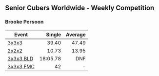 ## Senior Cubers Worldwide - Weekly Competition
### Brooke Persoon

| Event | Single | Average |
| -- | --: | --: |
| [3x3x3](brooke_persoon/333.md) | 39.40 | 47.49 |
| [2x2x2](brooke_persoon/222.md) | 10.73 | 13.95 |
| [3x3x3 BLD](brooke_persoon/333bf.md) | 18:05.78 | DNF |
| [3x3x3 FMC](brooke_persoon/333fm.md) | 42 | - |

<!-- Global site tag (gtag.js) - Google Analytics -->
<script async src="https://www.googletagmanager.com/gtag/js?id=UA-86348435-3"></script>
<script>window.dataLayer = window.dataLayer || []; function gtag() {dataLayer.push(arguments);} gtag('js', new Date()); gtag('config', 'UA-86348435-3');</script>
